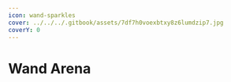 ```yaml
---
icon: wand-sparkles
cover: ../../../.gitbook/assets/7df7h0voexbtxy8z6lumdzip7.jpg
coverY: 0
---
```


# Wand Arena

